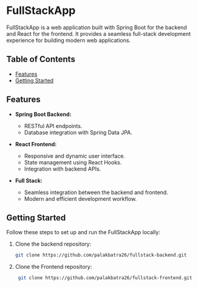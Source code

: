 # FullStackApp

FullStackApp is a web application built with Spring Boot for the backend and React for the frontend. It provides a seamless full-stack development experience for building modern web applications.

## Table of Contents

- [Features](#features)
- [Getting Started](#getting-started)

## Features

- **Spring Boot Backend:**
  - RESTful API endpoints.
  - Database integration with Spring Data JPA.

- **React Frontend:**
  - Responsive and dynamic user interface.
  - State management using React Hooks.
  - Integration with backend APIs.

- **Full Stack:**
  - Seamless integration between the backend and frontend.
  - Modern and efficient development workflow.



## Getting Started

Follow these steps to set up and run the FullStackApp locally:

1. Clone the backend repository:

   ```bash
   git clone https://github.com/palakbatra26/fullstack-backend.git

1. Clone the Frontend repository:

   ```bash
    git clone https://github.com/palakbatra26/fullstack-frontend.git

